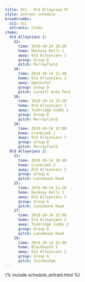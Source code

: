 ```yaml
---
title: U11 - Old Alleynian FC
style: entrant_schedule
breadcrumbs:
  u11: U11
  entrants: clubs
items:
  Old Alleynians 1:
    12:
      time: 2018-10-14 10:20
      home: Hackney Bulls 1
      away: Old Alleynians 1
      group: Group D
      pitch: Murrayfield
    16:
      time: 2018-10-14 11:40
      home: Old Alleynians 1
      away: Upminster
      group: Group D
      pitch: Cardiff Arms Park
    18:
      time: 2018-10-14 12:20
      home: Old Alleynians 1
      away: Tonbridge Judds 1
      group: Group D
      pitch: Murrayfield
    20:
      time: 2018-10-14 13:00
      home: Cranbrook 1
      away: Old Alleynians 1
      group: Group D
      pitch: Murrayfield
  Old Alleynians 2:
    13:
      time: 2018-10-14 10:40
      home: Cranbrook 2
      away: Old Alleynians 2
      group: Group A
      pitch: Lansdowne Road
    15:
      time: 2018-10-14 11:20
      home: Hackney Bulls 2
      away: Old Alleynians 2
      group: Group A
      pitch: Lansdowne Road
    17:
      time: 2018-10-14 12:00
      home: Old Alleynians 2
      away: Tonbridge Judds 2
      group: Group A
      pitch: Lansdowne Road
    19:
      time: 2018-10-14 12:40
      home: Blackheath 1
      away: Old Alleynians 2
      group: Group A
      pitch: Twickenham
---
```


{% include schedule_entrant.html %}
